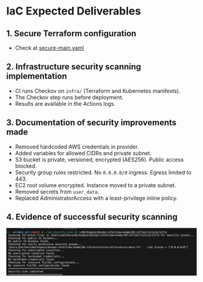 # IaC Expected Deliverables

## 1. Secure Terraform configuration
- Check at [secure-main.yaml](infra/secure-main.tf)

## 2. Infrastructure security scanning implementation
- CI runs Checkov on `infra/` (Terraform and Kubernetes manifests).
- The Checkov step runs before deployment.
- Results are available in the Actions logs.

## 3. Documentation of security improvements made
- Removed hardcoded AWS credentials in provider.
- Added variables for allowed CIDRs and private subnet.
- S3 bucket is private, versioned, encrypted (AES256). Public access blocked.
- Security group rules restricted. No `0.0.0.0/0` ingress. Egress limited to 443.
- EC2 root volume encrypted. Instance moved to a private subnet.
- Removed secrets from `user_data`.
- Replaced AdministratorAccess with a least-privilege inline policy.

## 4. Evidence of successful security scanning
![Local image](evidence_of_successful_security_scanning.png)
